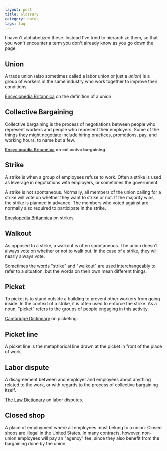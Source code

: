 ```yaml
---
layout: post
title: Glossary 
category: notes
tags: faq
---
```


I haven't alphabetized these. Instead I've tried to hierarchize them, so that you won't encounter a term you don't already know as you go down the page. 

## Union
 A trade union (also sometimes called a labor union or just a *union*) is a group of workers in the same industry who work together to improve their conditions. 

[Encyclopedia Britannica](https://www.britannica.com/topic/trade-union) on the definition of a union

## Collective Bargaining
Collective bargaining is the process of negotiations between people who represent workers and people who represent their employers. Some of the things they might negotiate include hiring practices, promotions, pay, and working hours, to name but a few. 

[Encyclopedia Britannica](https://www.britannica.com/topic/collective-bargaining) on collective bargaining

## Strike
A strike is when a group of employees refuse to work. Often a strike is used as leverage in negotiations with employers, or sometimes the government. 

A strike is not spontaneous. Normally, all members of the union calling for a strike will vote on whether they want to strike or not. If the majority wins, the strike is planned in advance. The members who voted against are normally also required to participate in the strike. 

[Encylopedia Britannica](https://www.britannica.com/topic/strike-industrial-relations) on strikes 

## Walkout
As opposed to a strike, a walkout is often spontaneous. The union doesn't always vote on whether or not to walk out. In the case of a strike, they will nearly always vote. 

Sometimes the words "strike" and "walkout" are used interchangeably to refer to a situation, but the words on their own mean different things.

## Picket 
To picket is to stand outside a building to prevent other workers from going inside. In the context of a strike, it is often used to enforce the strike. As a noun, "picket" refers to the groups of people engaging in this activity.

[Cambridge Dictionary](https://dictionary.cambridge.org/us/dictionary/english/picket) on picketing. 

## Picket line
A picket line is the metaphorical line drawn at the picket in front of the place of work. 

## Labor dispute 
A disagreement between and employer and employees about anything related to the work, or with regards to the process of collective bargaining itself. 

[The Law Dictionary](https://thelawdictionary.org/labor-dispute/) on labor disputes. 

## Closed shop
A place of employment where all employees must belong to a union. Closed shops are illegal in the United States. In many contracts, however, non-union employees will pay an "agency" fee, since they also benefit from the bargaining done by the union.


